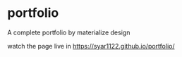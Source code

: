 # portfolio
A complete portfolio by materialize design

watch the page live in  https://syar1122.github.io/portfolio/
